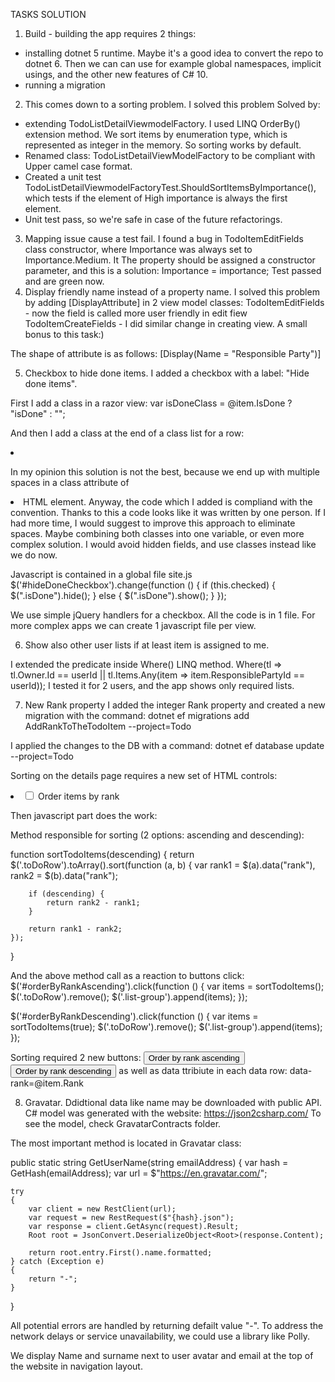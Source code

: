 TASKS SOLUTION

1. Build - building the app requires 2 things:
- installing dotnet 5 runtime. Maybe it's a good idea to convert the repo to dotnet 6. Then we can can use for example 
global namespaces, implicit usings, and the other new features of C# 10. 
- running a migration
2. This comes down to a sorting problem. I solved this problem Solved by:
- extending TodoListDetailViewmodelFactory. I used LINQ 
OrderBy() extension method. We sort items by enumeration type, which is represented as integer in the memory. So sorting works by default.
- Renamed class: TodoListDetailViewModelFactory to be compliant with Upper camel case format.
- Created a unit test TodoListDetailViewmodelFactoryTest.ShouldSortItemsByImportance(), which tests if the element of High importance is always the first element.
- Unit test pass, so we're safe in case of the future refactorings.
3. Mapping issue cause a test fail.
I found a bug in TodoItemEditFields class constructor, where Importance was always set to Importance.Medium.
It The property should be assigned a constructor parameter, and this is a solution: Importance = importance; Test passed and are green now.
4. Display friendly name instead of a property name.
I solved this problem by adding [DisplayAttribute] in 2 view model classes:
TodoItemEditFields - now the field is called more user friendly in edit fiew
TodoItemCreateFields - I did similar change in creating view. A small bonus to this task:)

The shape of attribute is as follows:
[Display(Name = "Responsible Party")]

5. Checkbox to hide done items. 
I added a checkbox with a label: "Hide done items".

First I add a class in a razor view:
var isDoneClass = @item.IsDone ? "isDone" : "";

And then I add a class at the end of a class list for a row:
<li class="list-group-item @contextualClass @isDoneClass">

In my opinion this solution is not the best, because we end up with multiple spaces in a class attribute of <li> HTML element.
Anyway, the code which I added is compliand with the convention. Thanks to this a code looks like it was written by one person.
If I had more time, I would suggest to improve this approach to eliminate spaces. Maybe combining both classes into one variable,
or even more complex solution. I would avoid hidden fields, and use classes instead like we do now.

Javascript is contained in a global file site.js
$('#hideDoneCheckbox').change(function () {
    if (this.checked) {
        $(".isDone").hide();
    } else {
        $(".isDone").show();
    }
});

We use simple jQuery handlers for a checkbox. All the code is in 1 file. 
For more complex apps we can create 1 javascript file per view.

6. Show also other user lists if at least item is assigned to me.

I extended the predicate inside Where() LINQ method.
Where(tl => tl.Owner.Id == userId || tl.Items.Any(item => item.ResponsiblePartyId == userId));
I tested it for 2 users, and the app shows only required lists.

7. New Rank property
I added the integer Rank property and created a new migration with the command:
dotnet ef migrations add AddRankToTheTodoItem --project=Todo

I applied the changes to the DB with a command:
dotnet ef database update --project=Todo

Sorting on the details page requires a new set of HTML controls:
<li class="list-group-item">
	<input id="orderByRankCheckbox" type="checkbox" name="orderByRankCheckbox">
	<label for="orderByRankCheckbox">Order items by rank</label><br>
</li>

Then javascript part does the work:

Method responsible for sorting (2 options: ascending and descending):

function sortTodoItems(descending) {
    return $('.toDoRow').toArray().sort(function (a, b) {
        var rank1 = $(a).data("rank"),
            rank2 = $(b).data("rank");

        if (descending) {
            return rank2 - rank1;
        }

        return rank1 - rank2;
    });
}

And the above method call as a reaction to buttons click:
$('#orderByRankAscending').click(function () {
    var items = sortTodoItems();
    $('.toDoRow').remove();
    $('.list-group').append(items);
});

$('#orderByRankDescending').click(function () {
    var items = sortTodoItems(true);
    $('.toDoRow').remove();
    $('.list-group').append(items);
});

Sorting required 2 new buttons:
<button id="orderByRankAscending">Order by rank ascending</button>
<button id="orderByRankDescending">Order by rank descending</button>
as well as data ttribiute in each data row: data-rank=@item.Rank

8. Gravatar. Ddidtional data like name may be downloaded with public API.
C# model was generated with the website:
https://json2csharp.com/
To see the model, check GravatarContracts folder.

The most important method is located in Gravatar class:

public static string GetUserName(string emailAddress)
{
	var hash = GetHash(emailAddress);
	var url = $"https://en.gravatar.com/";

	try
	{
		var client = new RestClient(url);
		var request = new RestRequest($"{hash}.json");
		var response = client.GetAsync(request).Result;
		Root root = JsonConvert.DeserializeObject<Root>(response.Content);

		return root.entry.First().name.formatted;
	} catch (Exception e)
	{
		return "-"; 
	}
}

All potential errors are handled by returning defailt value "-".
To address the network delays or service unavailability, we could use a library like Polly.

We display Name and surname next to user avatar and email at the top of the website in navigation layout.


		


